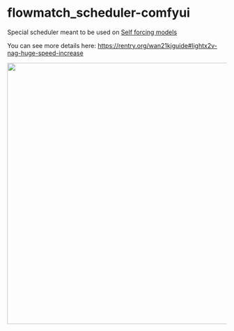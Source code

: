 # flowmatch_scheduler-comfyui
Special scheduler meant to be used on [Self forcing models](https://self-forcing.github.io/)

You can see more details here: https://rentry.org/wan21kjguide#lightx2v-nag-huge-speed-increase

<img src="https://github.com/user-attachments/assets/f670d7f7-a62d-4f74-be04-e50f32866dc4" width="600" />
